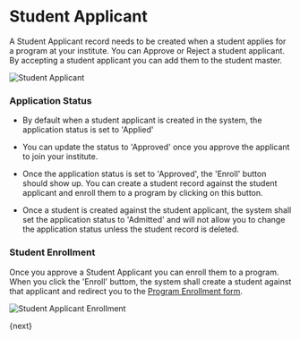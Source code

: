 # Student Applicant

A Student Applicant record needs to be created when a student applies for a program at your institute.
You can Approve or Reject a student applicant. By accepting a student applicant you can add them to the student master.

<img class="screenshot" alt="Student Applicant" src="{{url_prefix}}/assets/img/schools/admission/student-applicant.png">

### Application Status

- By default when a student applicant is created in the system, the application status is set to 'Applied'

- You can update the status to 'Approved' once you approve the applicant to join your institute.

- Once the application status is set to 'Approved', the 'Enroll' button should show up. 
	You can create a student record against the student applicant and enroll them to a program by clicking on this button.
	
- Once a student is created against the student applicant, the system shall set the application status to 'Admitted' 
	and will not allow you to change the application status unless the student record is deleted.

### Student Enrollment


Once you approve a Student Applicant you can enroll them to a program. When you click the 'Enroll' buttom,
the system shall create a student against that applicant and redirect you to the [Program Enrollment form]({{docs_base_url}}/user/manual/en/schools/student/program-enrollment.html).

<img class="screenshot" alt="Student Applicant Enrollment" src="{{url_prefix}}/assets/img/schools/admission/student-applicant-enroll.png">

{next}
